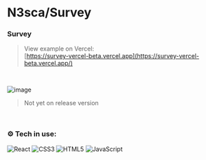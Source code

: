 # N3sca/Survey
### Survey

> View example on Vercel:
> <br />
> [https://survey-vercel-beta.vercel.app](https://survey-vercel-beta.vercel.app/)

<br />

![image](https://github.com/N3sca/Survey/assets/62601767/5d02100e-486b-4278-b529-6878ae2c0106)
> Not yet on release version

<br />

### ⚙️ Tech in use:
![React](https://img.shields.io/badge/react-%2320232a.svg?style=for-the-badge&logo=react&logoColor=%2361DAFB)
![CSS3](https://img.shields.io/badge/css3-%231572B6.svg?style=for-the-badge&logo=css3&logoColor=white)
![HTML5](https://img.shields.io/badge/html5-%23E34F26.svg?style=for-the-badge&logo=html5&logoColor=white)
![JavaScript](https://img.shields.io/badge/JavaScript-F7DF1E?style=for-the-badge&logo=javascript&logoColor=black)
